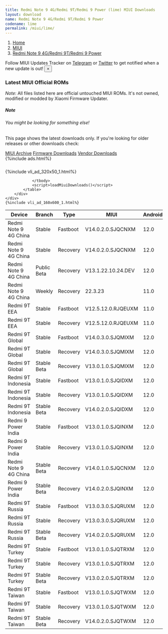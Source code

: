 ```yaml
---
title: Redmi Note 9 4G/Redmi 9T/Redmi 9 Power (lime) MIUI Downloads
layout: download
name: Redmi Note 9 4G/Redmi 9T/Redmi 9 Power
codename: lime
permalink: /miui/lime/
---
```

<nav aria-label="breadcrumb">
    <ol class="breadcrumb">
        <li class="breadcrumb-item"><a href="/">Home</a></li>
        <li class="breadcrumb-item"><a href="/miui/">MIUI</a></li>
        <li class="breadcrumb-item active" aria-current="page"><a href="/miui/lime/">Redmi Note 9 4G/Redmi 9T/Redmi 9 Power</a></li>
    </ol>
</nav>
<div class="alert alert-primary alert-dismissible fade show" role="alert">
    Follow MIUI Updates Tracker on <a href="https://t.me/MIUIUpdatesTracker" class="alert-link">Telegram</a>
     or <a href="https://twitter.com/MiFwUpdater" class="alert-link">Twitter</a> to get notified when a new update is out!
    <button type="button" class="close" data-dismiss="alert" aria-label="Close">
        <span aria-hidden="true">&times;</span>
    </button>
</div>

### Latest MIUI Official ROMs
*Note*: All files listed here are official untouched MIUI ROMs. It's not owned, modified or modded by Xiaomi Firmware Updater.
<div class="card">
  <div class="card-body">
    <h5 class="card-title">Note</h5>
    <h6 class="card-subtitle mb-2 text-muted">You might be looking for something else!</h6>
    <p class="card-text">This page shows the latest downloads only.
     If you're looking for older releases or other downloads check:</p>
    <a href="/archive/miui/lime/" class="card-link">MIUI Archive</a>
    <a href="/firmware/lime/" class="card-link">Firmware Downloads</a>
    <a href="/vendor/lime/" class="card-link">Vendor Downloads</a>
  </div>
</div>
{%include ads.html%}
<div class="row justify-content-center">
    <div class="col-10">
        <div class="table-responsive-md" style="margin-top: 25px;">
            {%include vli_ad_320x50_1.html%}
            <table id="miui" class="display dt-responsive nowrap compact table table-striped table-hover table-sm">
                <thead class="thead-dark">
                    <tr>
                        <th data-ref="device">Device</th>
                        <th data-ref="branch">Branch</th>
                        <th data-ref="type">Type</th>
                        <th data-ref="miui">MIUI</th>
                        <th data-ref="android">Android</th>
                        <th data-ref="size">Size</th>
                        <th data-ref="size">Date</th>
                        <th data-ref="link">Link</th>
                    </tr>
                </thead>
                <tbody>
                <tr><td>Redmi Note 9 4G China</td><td>Stable</td><td>Fastboot</td><td>V14.0.2.0.SJQCNXM</td><td>12.0</td><td>5.3 GB</td><td>2023-03-01</td><td><a href="/miui/lime/stable/V14.0.2.0.SJQCNXM/">Download</a></td></tr>
<tr><td>Redmi Note 9 4G China</td><td>Stable</td><td>Recovery</td><td>V14.0.2.0.SJQCNXM</td><td>12.0</td><td>4.4 GB</td><td>2023-03-07</td><td><a href="/miui/lime/stable/V14.0.2.0.SJQCNXM/">Download</a></td></tr>
<tr><td>Redmi Note 9 4G China</td><td>Public Beta</td><td>Recovery</td><td>V13.1.22.10.24.DEV</td><td>12.0</td><td>4.3 GB</td><td>2022-10-28</td><td><a href="/miui/lime/public beta/V13.1.22.10.24.DEV/">Download</a></td></tr>
<tr><td>Redmi Note 9 4G China</td><td>Weekly</td><td>Recovery</td><td>22.3.23</td><td>11.0</td><td>3.8 GB</td><td>2022-03-24</td><td><a href="/miui/lime/weekly/22.3.23/">Download</a></td></tr>
<tr><td>Redmi 9T EEA</td><td>Stable</td><td>Fastboot</td><td>V12.5.12.0.RJQEUXM</td><td>11.0</td><td>4.7 GB</td><td>2023-01-11</td><td><a href="/miui/lime/stable/V12.5.12.0.RJQEUXM/">Download</a></td></tr>
<tr><td>Redmi 9T EEA</td><td>Stable</td><td>Recovery</td><td>V12.5.12.0.RJQEUXM</td><td>11.0</td><td>2.8 GB</td><td>2023-02-16</td><td><a href="/miui/lime/stable/V12.5.12.0.RJQEUXM/">Download</a></td></tr>
<tr><td>Redmi 9T Global</td><td>Stable</td><td>Fastboot</td><td>V14.0.3.0.SJQMIXM</td><td>12.0</td><td>5.3 GB</td><td>2023-03-30</td><td><a href="/miui/lime/stable/V14.0.3.0.SJQMIXM/">Download</a></td></tr>
<tr><td>Redmi 9T Global</td><td>Stable</td><td>Recovery</td><td>V14.0.3.0.SJQMIXM</td><td>12.0</td><td>3.3 GB</td><td>2023-04-07</td><td><a href="/miui/lime/stable/V14.0.3.0.SJQMIXM/">Download</a></td></tr>
<tr><td>Redmi 9T Global</td><td>Stable Beta</td><td>Recovery</td><td>V13.0.1.0.SJQMIXM</td><td>12.0</td><td>3.3 GB</td><td>2022-09-05</td><td><a href="/miui/lime/stable beta/V13.0.1.0.SJQMIXM/">Download</a></td></tr>
<tr><td>Redmi 9T Indonesia</td><td>Stable</td><td>Fastboot</td><td>V13.0.1.0.SJQIDXM</td><td>12.0</td><td>4.7 GB</td><td>2022-12-14</td><td><a href="/miui/lime/stable/V13.0.1.0.SJQIDXM/">Download</a></td></tr>
<tr><td>Redmi 9T Indonesia</td><td>Stable</td><td>Recovery</td><td>V13.0.1.0.SJQIDXM</td><td>12.0</td><td>3.2 GB</td><td>2023-01-06</td><td><a href="/miui/lime/stable/V13.0.1.0.SJQIDXM/">Download</a></td></tr>
<tr><td>Redmi 9T Indonesia</td><td>Stable Beta</td><td>Recovery</td><td>V14.0.2.0.SJQIDXM</td><td>12.0</td><td>3.2 GB</td><td>2023-05-06</td><td><a href="/miui/lime/stable beta/V14.0.2.0.SJQIDXM/">Download</a></td></tr>
<tr><td>Redmi 9 Power India</td><td>Stable</td><td>Fastboot</td><td>V13.0.1.0.SJQINXM</td><td>12.0</td><td>3.9 GB</td><td>2022-12-16</td><td><a href="/miui/lime/stable/V13.0.1.0.SJQINXM/">Download</a></td></tr>
<tr><td>Redmi 9 Power India</td><td>Stable</td><td>Recovery</td><td>V13.0.1.0.SJQINXM</td><td>12.0</td><td>3.2 GB</td><td>2022-12-30</td><td><a href="/miui/lime/stable/V13.0.1.0.SJQINXM/">Download</a></td></tr>
<tr><td>Redmi Note 9 4G China</td><td>Stable Beta</td><td>Recovery</td><td>V14.0.1.0.SJQCNXM</td><td>12.0</td><td>4.4 GB</td><td>2023-02-25</td><td><a href="/miui/lime/stable beta/V14.0.1.0.SJQCNXM/">Download</a></td></tr>
<tr><td>Redmi 9 Power India</td><td>Stable Beta</td><td>Recovery</td><td>V14.0.2.0.SJQINXM</td><td>12.0</td><td>3.2 GB</td><td>2023-05-04</td><td><a href="/miui/lime/stable beta/V14.0.2.0.SJQINXM/">Download</a></td></tr>
<tr><td>Redmi 9T Russia</td><td>Stable</td><td>Fastboot</td><td>V13.0.3.0.SJQRUXM</td><td>12.0</td><td>4.8 GB</td><td>2023-03-21</td><td><a href="/miui/lime/stable/V13.0.3.0.SJQRUXM/">Download</a></td></tr>
<tr><td>Redmi 9T Russia</td><td>Stable</td><td>Recovery</td><td>V13.0.3.0.SJQRUXM</td><td>12.0</td><td>3.2 GB</td><td>2023-03-27</td><td><a href="/miui/lime/stable/V13.0.3.0.SJQRUXM/">Download</a></td></tr>
<tr><td>Redmi 9T Russia</td><td>Stable Beta</td><td>Recovery</td><td>V14.0.2.0.SJQRUXM</td><td>12.0</td><td>3.3 GB</td><td>2023-05-12</td><td><a href="/miui/lime/stable beta/V14.0.2.0.SJQRUXM/">Download</a></td></tr>
<tr><td>Redmi 9T Turkey</td><td>Stable</td><td>Fastboot</td><td>V13.0.1.0.SJQTRXM</td><td>12.0</td><td>4.7 GB</td><td>2022-12-21</td><td><a href="/miui/lime/stable/V13.0.1.0.SJQTRXM/">Download</a></td></tr>
<tr><td>Redmi 9T Turkey</td><td>Stable</td><td>Recovery</td><td>V13.0.1.0.SJQTRXM</td><td>12.0</td><td>3.2 GB</td><td>2023-01-11</td><td><a href="/miui/lime/stable/V13.0.1.0.SJQTRXM/">Download</a></td></tr>
<tr><td>Redmi 9T Turkey</td><td>Stable Beta</td><td>Recovery</td><td>V13.0.2.0.SJQTRXM</td><td>12.0</td><td>3.3 GB</td><td>2023-03-22</td><td><a href="/miui/lime/stable beta/V13.0.2.0.SJQTRXM/">Download</a></td></tr>
<tr><td>Redmi 9T Taiwan</td><td>Stable</td><td>Fastboot</td><td>V13.0.1.0.SJQTWXM</td><td>12.0</td><td>4.4 GB</td><td>2022-12-22</td><td><a href="/miui/lime/stable/V13.0.1.0.SJQTWXM/">Download</a></td></tr>
<tr><td>Redmi 9T Taiwan</td><td>Stable</td><td>Recovery</td><td>V13.0.1.0.SJQTWXM</td><td>12.0</td><td>3.2 GB</td><td>2023-01-06</td><td><a href="/miui/lime/stable/V13.0.1.0.SJQTWXM/">Download</a></td></tr>
<tr><td>Redmi 9T Taiwan</td><td>Stable Beta</td><td>Recovery</td><td>V14.0.2.0.SJQTWXM</td><td>12.0</td><td>3.2 GB</td><td>2023-05-06</td><td><a href="/miui/lime/stable beta/V14.0.2.0.SJQTWXM/">Download</a></td></tr>

                </tbody>
                <script>loadMiuiDownloads()</script>
            </table>
        </div>
    </div>
    {%include vli_ad_160x600_1.html%}
</div>
